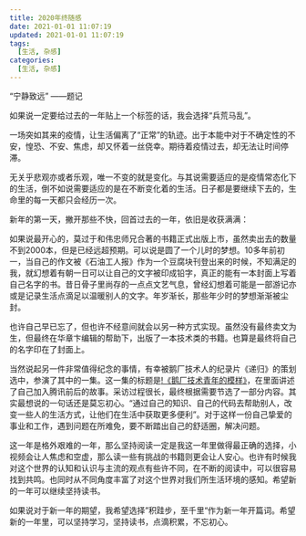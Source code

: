```yaml
---
title: 2020年终随感
date: 2021-01-01 11:07:19
updated: 2021-01-01 11:07:19
tags:
  [生活, 杂感]
categories:
  [生活, 杂感]
---
```


“宁静致远” ——题记

如果说一定要给过去的一年贴上一个标签的话，我会选择“兵荒马乱”。

一场突如其来的疫情，让生活偏离了“正常”的轨迹。出于本能中对于不确定性的不安，惶恐、不安、焦虑，却又怀着一丝侥幸。期待着疫情过去，却无法让时间停滞。

无关乎悲观亦或者乐观，唯一不变的就是变化。与其说需要适应的是疫情常态化下的生活，倒不如说需要适应的是在不断变化着的生活。日子都是要继续下去的，生命里的每一天都只会经历一次。

新年的第一天，撇开那些不快，回首过去的一年，依旧是收获满满：

如果说最开心的，莫过于和伟忠师兄合著的书籍正式出版上市，虽然卖出去的数量不到2000本，但是已经远超预期。可以说是圆了一个儿时的梦想。10多年前初一，当自己的作文被《石油工人报》作为一个豆腐块刊登出来的时候，不知满足的我，就幻想着有朝一日可以让自己的文字被印成铅字，真正的能有一本封面上写着自己名字的书。昔日骨子里尚存的一点点文艺气息，曾经幻想着可能是一部游记亦或是记录生活点滴足以温暖别人的文字。年岁渐长，那些年少时的梦想渐渐被尘封。

也许自己早已忘了，但也许不经意间就会以另一种方式实现。虽然没有最终卖文为生，但最终在华章卞编辑的帮助下，出版了一本技术类的书籍。也算是最终将自己的名字印在了封面上。

当然说起另一件非常值得纪念的事情，有幸被鹅厂技术人的纪录片《递归》的策划选中，参演了其中的一集。这一集的标题是[!《鹅厂技术青年的模样》](https://url.cn/3qxKjvKf?sf=uri)，在里面讲述了自己加入腾讯前后的故事。采访过程很长，最终根据需要节选了一部分内容。其实最想说的一句话还是莫忘初心。“通过自己的知识、自己的代码去帮助别人，改变一些人的生活方式，让他们在生活中获取更多便利”。对于这样一份自己挚爱的事业和工作，遇到问题在所难免，要不断踏出自己的舒适圈，解决问题。

这一年是格外艰难的一年，那么坚持阅读一定是我这一年里做得最正确的选择，小视频会让人焦虑和空虚，那么读一些有挑战的书籍则更会让人安心。也许有时候我对这个世界的认知和认识与主流的观点有些许不同，在不断的阅读中，可以很容易找到共鸣。也同时从不同角度丰富了对这个世界对我们所生活环境的感知。希望新的一年可以继续坚持读书。

如果说对于新一年的期望，我希望选择”积跬步，至千里“作为新一年开篇词。希望新的一年里，可以坚持学习，坚持读书，点滴积累，不忘初心。
